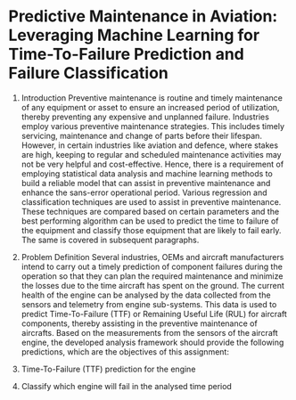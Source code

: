# Predictive Maintenance in Aviation: Leveraging Machine Learning for Time-To-Failure Prediction and Failure Classification
1. Introduction
Preventive maintenance is routine and timely maintenance of any equipment or asset to ensure
an increased period of utilization, thereby preventing any expensive and unplanned failure.
Industries employ various preventive maintenance strategies. This includes timely servicing,
maintenance and change of parts before their lifespan. However, in certain industries like aviation
and defence, where stakes are high, keeping to regular and scheduled maintenance activities
may not be very helpful and cost-effective. Hence, there is a requirement of employing statistical
data analysis and machine learning methods to build a reliable model that can assist in preventive
maintenance and enhance the sans-error operational period.
Various regression and classification techniques are used to assist in preventive maintenance.
These techniques are compared based on certain parameters and the best performing algorithm
can be used to predict the time to failure of the equipment and classify those equipment that are
likely to fail early. The same is covered in subsequent paragraphs.

2. Problem Definition
Several industries, OEMs and aircraft manufacturers intend to carry out a timely prediction of
component failures during the operation so that they can plan the required maintenance and
minimize the losses due to the time aircraft has spent on the ground.
The current health of the engine can be analysed by the data collected from the sensors and
telemetry from engine sub-systems. This data is used to predict Time-To-Failure (TTF) or
Remaining Useful Life (RUL) for aircraft components, thereby assisting in the preventive
maintenance of aircrafts. Based on the measurements from the sensors of the aircraft engine,
the developed analysis framework should provide the following predictions, which are the
objectives of this assignment:
1. Time-To-Failure (TTF) prediction for the engine
2. Classify which engine will fail in the analysed time period
